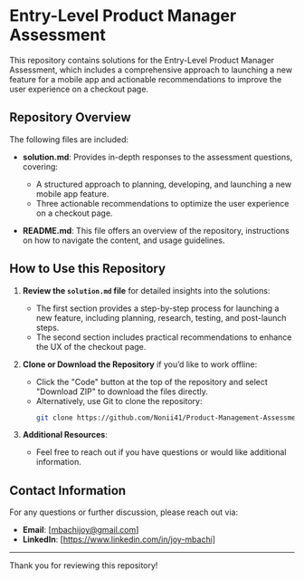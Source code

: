 # Entry-Level Product Manager Assessment

This repository contains solutions for the Entry-Level Product Manager Assessment, which includes a comprehensive approach to launching a new feature for a mobile app and actionable recommendations to improve the user experience on a checkout page.

## Repository Overview

The following files are included:

- **solution.md**: Provides in-depth responses to the assessment questions, covering:
  - A structured approach to planning, developing, and launching a new mobile app feature.
  - Three actionable recommendations to optimize the user experience on a checkout page.

- **README.md**: This file offers an overview of the repository, instructions on how to navigate the content, and usage guidelines.

## How to Use this Repository

1. **Review the `solution.md` file** for detailed insights into the solutions:
   - The first section provides a step-by-step process for launching a new feature, including planning, research, testing, and post-launch steps.
   - The second section includes practical recommendations to enhance the UX of the checkout page.

2. **Clone or Download the Repository** if you’d like to work offline:
   - Click the "Code" button at the top of the repository and select "Download ZIP" to download the files directly.
   - Alternatively, use Git to clone the repository:
     ```bash
     git clone https://github.com/Nonii41/Product-Management-Assessment.git
     ```

3. **Additional Resources**:
   - Feel free to reach out if you have questions or would like additional information.

## Contact Information

For any questions or further discussion, please reach out via:

- **Email**: [mbachijoy@gmail.com]
- **LinkedIn**: [https://www.linkedin.com/in/joy-mbachi]

---

Thank you for reviewing this repository!
